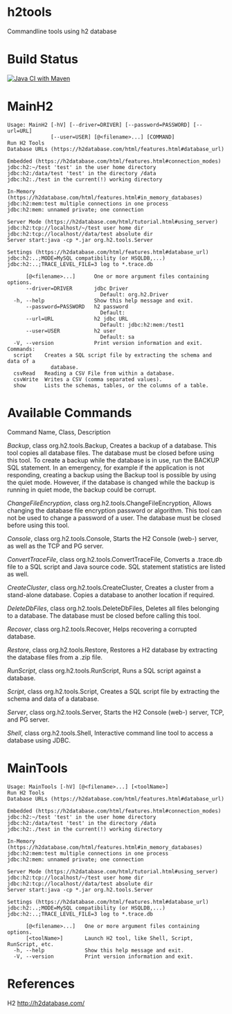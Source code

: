 # h2tools
Commandline tools using h2 database

# Build Status

[![Java CI with Maven](https://github.com/bernhardhuber/h2tools/actions/workflows/maven.yml/badge.svg)](https://github.com/bernhardhuber/h2tools/actions/workflows/maven.yml)

# MainH2

```
Usage: MainH2 [-hV] [--driver=DRIVER] [--password=PASSWORD] [--url=URL]
              [--user=USER] [@<filename>...] [COMMAND]
Run H2 Tools
Database URLs (https://h2database.com/html/features.html#database_url)

Embedded (https://h2database.com/html/features.html#connection_modes)
jdbc:h2:~/test 'test' in the user home directory
jdbc:h2:/data/test 'test' in the directory /data
jdbc:h2:./test in the current(!) working directory

In-Memory (https://h2database.com/html/features.html#in_memory_databases)
jdbc:h2:mem:test multiple connections in one process
jdbc:h2:mem: unnamed private; one connection

Server Mode (https://h2database.com/html/tutorial.html#using_server)
jdbc:h2:tcp://localhost/~/test user home dir
jdbc:h2:tcp://localhost//data/test absolute dir
Server start:java -cp *.jar org.h2.tools.Server

Settings (https://h2database.com/html/features.html#database_url)
jdbc:h2:..;MODE=MySQL compatibility (or HSQLDB,...)
jdbc:h2:..;TRACE_LEVEL_FILE=3 log to *.trace.db

      [@<filename>...]      One or more argument files containing options.
      --driver=DRIVER       jdbc Driver
                              Default: org.h2.Driver
  -h, --help                Show this help message and exit.
      --password=PASSWORD   h2 password
                              Default:
      --url=URL             h2 jdbc URL
                              Default: jdbc:h2:mem:/test1
      --user=USER           h2 user
                              Default: sa
  -V, --version             Print version information and exit.
Commands:
  script    Creates a SQL script file by extracting the schema and data of a
              database.
  csvRead   Reading a CSV File from within a database.
  csvWrite  Writes a CSV (comma separated values).
  show      Lists the schemas, tables, or the columns of a table.
```

# Available Commands

Command Name, Class, Description

*Backup*, class org.h2.tools.Backup,
Creates a backup of a database. This tool copies all database files. 
The database must be closed before using this tool. 
To create a backup while the database is in use, run the BACKUP SQL statement.
In an emergency, for example if the application is not responding, 
creating a backup using the Backup tool is possible by using the quiet mode. 
However, if the database is changed while the backup is running in quiet mode, 
the backup could be corrupt.

*ChangeFileEncryption*, class org.h2.tools.ChangeFileEncryption,
Allows changing the database file encryption password or algorithm. 
This tool can not be used to change a password of a user. 
The database must be closed before using this tool.

*Console*, class org.h2.tools.Console,
Starts the H2 Console (web-) server, as well as the TCP and PG server.

*ConvertTraceFile*, class org.h2.tools.ConvertTraceFile,
Converts a .trace.db file to a SQL script and Java source code. 
SQL statement statistics are listed as well.

*CreateCluster*, class org.h2.tools.CreateCluster,
Creates a cluster from a stand-alone database. 
Copies a database to another location if required.

*DeleteDbFiles*, class org.h2.tools.DeleteDbFiles,
Deletes all files belonging to a database. 
The database must be closed before calling this tool.

*Recover*, class org.h2.tools.Recover,
Helps recovering a corrupted database.

*Restore*, class org.h2.tools.Restore,
Restores a H2 database by extracting the database files from a .zip file.

*RunScript*, class org.h2.tools.RunScript,
Runs a SQL script against a database.

*Script*, class org.h2.tools.Script,
Creates a SQL script file by extracting the schema and data of a database.

*Server*, class org.h2.tools.Server,
Starts the H2 Console (web-) server, TCP, and PG server.

*Shell*, class org.h2.tools.Shell,
Interactive command line tool to access a database using JDBC.


# MainTools

```
Usage: MainTools [-hV] [@<filename>...] [<toolName>]
Run H2 Tools
Database URLs (https://h2database.com/html/features.html#database_url)

Embedded (https://h2database.com/html/features.html#connection_modes)
jdbc:h2:~/test 'test' in the user home directory
jdbc:h2:/data/test 'test' in the directory /data
jdbc:h2:./test in the current(!) working directory

In-Memory (https://h2database.com/html/features.html#in_memory_databases)
jdbc:h2:mem:test multiple connections in one process
jdbc:h2:mem: unnamed private; one connection

Server Mode (https://h2database.com/html/tutorial.html#using_server)
jdbc:h2:tcp://localhost/~/test user home dir
jdbc:h2:tcp://localhost//data/test absolute dir
Server start:java -cp *.jar org.h2.tools.Server

Settings (https://h2database.com/html/features.html#database_url)
jdbc:h2:..;MODE=MySQL compatibility (or HSQLDB,...)
jdbc:h2:..;TRACE_LEVEL_FILE=3 log to *.trace.db

      [@<filename>...]   One or more argument files containing options.
      [<toolName>]       Launch H2 tool, like Shell, Script, RunScript, etc.
  -h, --help             Show this help message and exit.
  -V, --version          Print version information and exit.
```

# References

H2 http://h2database.com/
